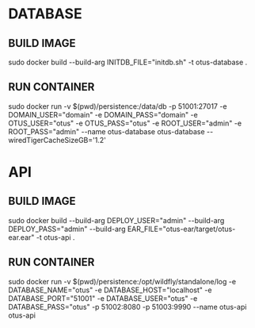 # DATABASE

## BUILD IMAGE
sudo docker build --build-arg INITDB_FILE="initdb.sh" -t otus-database .

## RUN CONTAINER
sudo docker run -v $(pwd)/persistence:/data/db -p 51001:27017 -e DOMAIN_USER="domain" -e DOMAIN_PASS="domain" -e OTUS_USER="otus" -e OTUS_PASS="otus" -e ROOT_USER="admin" -e ROOT_PASS="admin" --name otus-database otus-database --wiredTigerCacheSizeGB='1.2'

# API

## BUILD IMAGE
sudo docker build --build-arg DEPLOY_USER="admin" --build-arg DEPLOY_PASS="admin" --build-arg EAR_FILE="otus-ear/target/otus-ear.ear" -t otus-api .

## RUN CONTAINER
sudo docker run -v $(pwd)/persistence:/opt/wildfly/standalone/log -e DATABASE_NAME="otus" -e DATABASE_HOST="localhost" -e DATABASE_PORT="51001" -e DATABASE_USER="otus" -e DATABASE_PASS="otus" -p 51002:8080 -p 51003:9990 --name otus-api otus-api
